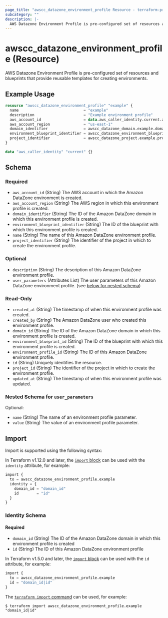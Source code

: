 ```yaml
---
page_title: "awscc_datazone_environment_profile Resource - terraform-provider-awscc"
subcategory: ""
description: |-
  AWS Datazone Environment Profile is pre-configured set of resources and blueprints that provide reusable templates for creating environments.
---
```


# awscc_datazone_environment_profile (Resource)

AWS Datazone Environment Profile is pre-configured set of resources and blueprints that provide reusable templates for creating environments.

## Example Usage

```terraform
resource "awscc_datazone_environment_profile" "example" {
  name                             = "example"
  description                      = "Example environment profile"
  aws_account_id                   = data.aws_caller_identity.current.account_id
  aws_account_region               = "us-east-1"
  domain_identifier                = awscc_datazone_domain.example.domain_id
  environment_blueprint_identifier = awscc_datazone_environment_blueprint_configuration.example.environment_blueprint_id
  project_identifier               = awscc_datazone_project.example.project_id
}

data "aws_caller_identity" "current" {}
```

<!-- schema generated by tfplugindocs -->
## Schema

### Required

- `aws_account_id` (String) The AWS account in which the Amazon DataZone environment is created.
- `aws_account_region` (String) The AWS region in which this environment profile is created.
- `domain_identifier` (String) The ID of the Amazon DataZone domain in which this environment profile is created.
- `environment_blueprint_identifier` (String) The ID of the blueprint with which this environment profile is created.
- `name` (String) The name of this Amazon DataZone environment profile.
- `project_identifier` (String) The identifier of the project in which to create the environment profile.

### Optional

- `description` (String) The description of this Amazon DataZone environment profile.
- `user_parameters` (Attributes List) The user parameters of this Amazon DataZone environment profile. (see [below for nested schema](#nestedatt--user_parameters))

### Read-Only

- `created_at` (String) The timestamp of when this environment profile was created.
- `created_by` (String) The Amazon DataZone user who created this environment profile.
- `domain_id` (String) The ID of the Amazon DataZone domain in which this environment profile is created.
- `environment_blueprint_id` (String) The ID of the blueprint with which this environment profile is created.
- `environment_profile_id` (String) The ID of this Amazon DataZone environment profile.
- `id` (String) Uniquely identifies the resource.
- `project_id` (String) The identifier of the project in which to create the environment profile.
- `updated_at` (String) The timestamp of when this environment profile was updated.

<a id="nestedatt--user_parameters"></a>
### Nested Schema for `user_parameters`

Optional:

- `name` (String) The name of an environment profile parameter.
- `value` (String) The value of an environment profile parameter.

## Import

Import is supported using the following syntax:

In Terraform v1.12.0 and later, the [`import` block](https://developer.hashicorp.com/terraform/language/import) can be used with the `identity` attribute, for example:

```terraform
import {
  to = awscc_datazone_environment_profile.example
  identity = {
    domain_id = "domain_id"
    id        = "id"
  }
}
```

<!-- schema generated by tfplugindocs -->
### Identity Schema

#### Required

- `domain_id` (String) The ID of the Amazon DataZone domain in which this environment profile is created
- `id` (String) The ID of this Amazon DataZone environment profile

In Terraform v1.5.0 and later, the [`import` block](https://developer.hashicorp.com/terraform/language/import) can be used with the `id` attribute, for example:

```terraform
import {
  to = awscc_datazone_environment_profile.example
  id = "domain_id|id"
}
```

The [`terraform import` command](https://developer.hashicorp.com/terraform/cli/commands/import) can be used, for example:

```shell
$ terraform import awscc_datazone_environment_profile.example "domain_id|id"
```